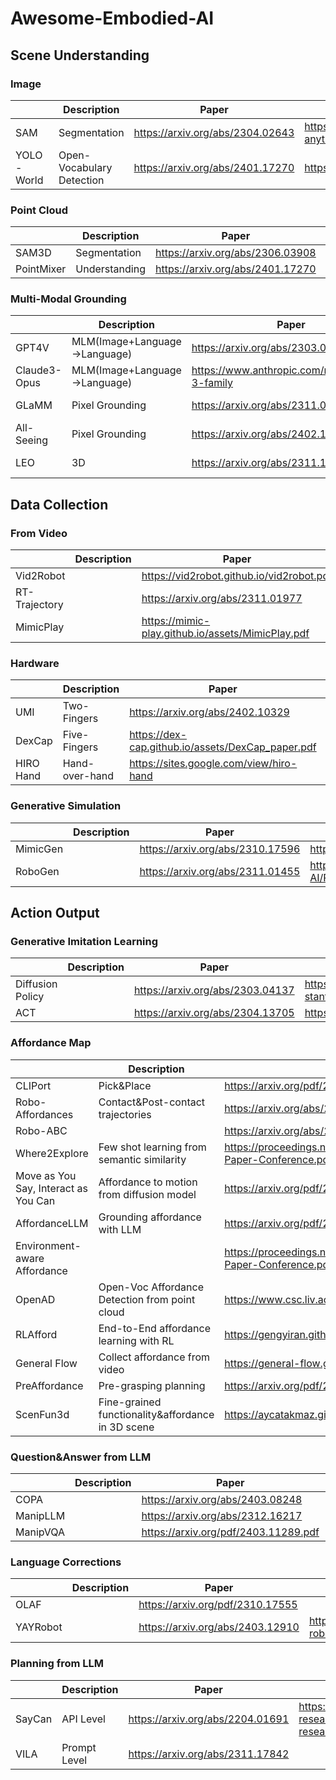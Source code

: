 # Awesome-Embodied-AI
## Scene Understanding

### Image

| | Description | Paper | Code |
|------|-------|------|------|
|SAM  | Segmentation | <https://arxiv.org/abs/2304.02643> | <https://github.com/facebookresearch/segment-anything>|
|YOLO-World | Open-Vocabulary Detection | <https://arxiv.org/abs/2401.17270> |<https://github.com/AILab-CVC/YOLO-World>|

### Point Cloud

| | Description | Paper | Code |
|------|-------|------|------|
|SAM3D  | Segmentation | <https://arxiv.org/abs/2306.03908> | <https://github.com/Pointcept/SegmentAnything3D>|
|PointMixer | Understanding | <https://arxiv.org/abs/2401.17270> |<https://github.com/LifeBeyondExpectations/PointMixer>|

### Multi-Modal Grounding

| | Description | Paper | Code |
|------|-------|------|------|
|GPT4V  | MLM(Image+Language->Language) | https://arxiv.org/abs/2303.08774 | |
|Claude3-Opus  | MLM(Image+Language->Language) | https://www.anthropic.com/news/claude-3-family | |
|GLaMM | Pixel Grounding | <https://arxiv.org/abs/2311.03356> |<https://github.com/mbzuai-oryx/groundingLMM> |
|All-Seeing |Pixel Grounding | <https://arxiv.org/abs/2402.19474>| <https://github.com/OpenGVLab/all-seeing>|
|LEO | 3D | <https://arxiv.org/abs/2311.12871> |<https://github.com/embodied-generalist/embodied-generalist> |

## Data Collection

### From Video

| | Description | Paper | Code |
|------|-------|------|------|
|Vid2Robot  |  | <https://vid2robot.github.io/vid2robot.pdf> | |
|RT-Trajectory | | <https://arxiv.org/abs/2311.01977>| |
|MimicPlay||<https://mimic-play.github.io/assets/MimicPlay.pdf>| <https://github.com/j96w/MimicPlay> |

### Hardware

| | Description | Paper | Code |
|------|-------|------|------|
|UMI  | Two-Fingers | <https://arxiv.org/abs/2402.10329> |<https://github.com/real-stanford/universal_manipulation_interface> |
|DexCap | Five-Fingers| <https://dex-cap.github.io/assets/DexCap_paper.pdf>|<https://github.com/j96w/DexCap> |
|HIRO Hand|Hand-over-hand|<https://sites.google.com/view/hiro-hand>||

### Generative Simulation

| | Description | Paper | Code |
|------|-------|------|------|
|MimicGen  |  | <https://arxiv.org/abs/2310.17596> |<https://github.com/NVlabs/mimicgen_environments>|
|RoboGen || <https://arxiv.org/abs/2311.01455> |<https://github.com/Genesis-Embodied-AI/RoboGen> |

## Action Output

### Generative Imitation Learning

| | Description | Paper | Code |
|------|-------|------|------|
|Diffusion Policy||<https://arxiv.org/abs/2303.04137>| <https://github.com/real-stanford/diffusion_policy>|
|ACT||<https://arxiv.org/abs/2304.13705> | <https://github.com/tonyzhaozh/act> |

### Affordance Map

| | Description | Paper | Code |
|------|-------|------|------|
|CLIPort|Pick&Place|<https://arxiv.org/pdf/2109.12098.pdf>|<https://github.com/cliport/cliport>|
|Robo-Affordances|Contact&Post-contact trajectories|<https://arxiv.org/abs/2304.08488>|<https://github.com/shikharbahl/vrb>|
|Robo-ABC||<https://arxiv.org/abs/2401.07487>|https://github.com/TEA-Lab/Robo-ABC|
|Where2Explore|Few shot learning from semantic similarity|<https://proceedings.neurips.cc/paper_files/paper/2023/file/0e7e2af2e5ba822c9ad35a37b31b5dd4-Paper-Conference.pdf>||
|Move as You Say, Interact as You Can|Affordance to motion from diffusion model|<https://arxiv.org/pdf/2403.18036.pdf>||
|AffordanceLLM|Grounding affordance with LLM|<https://arxiv.org/pdf/2401.06341.pdf>||
|Environment-aware Affordance||<https://proceedings.neurips.cc/paper_files/paper/2023/file/bf78fc727cf882df66e6dbc826161e86-Paper-Conference.pdf>||
|OpenAD|Open-Voc Affordance Detection from point cloud|<https://www.csc.liv.ac.uk/~anguyen/assets/pdfs/2023_OpenAD.pdf>|<https://github.com/Fsoft-AIC/Open-Vocabulary-Affordance-Detection-in-3D-Point-Clouds>|
|RLAfford|End-to-End affordance learning with RL|<https://gengyiran.github.io/pdf/RLAfford.pdf>||
|General Flow|Collect affordance from video|<https://general-flow.github.io/general_flow.pdf>|<https://github.com/michaelyuancb/general_flow>|
|PreAffordance|Pre-grasping planning|<https://arxiv.org/pdf/2404.03634.pdf>||
|ScenFun3d|Fine-grained functionality&affordance in 3D scene|<https://aycatakmaz.github.io/data/SceneFun3D-preprint.pdf>|<https://github.com/SceneFun3D/scenefun3d>|

### Question&Answer from LLM

| | Description | Paper | Code |
|------|-------|------|------|
|COPA| |<https://arxiv.org/abs/2403.08248>||
|ManipLLM| |<https://arxiv.org/abs/2312.16217>||
|ManipVQA| |<https://arxiv.org/pdf/2403.11289.pdf>|https://github.com/SiyuanHuang95/ManipVQA|

### Language Corrections
| | Description | Paper | Code |
|------|-------|------|------|
|OLAF| |<https://arxiv.org/pdf/2310.17555>||
|YAYRobot| |<https://arxiv.org/abs/2403.12910>|https://github.com/yay-robot/yay_robot|

### Planning from LLM

| | Description | Paper | Code |
|------|-------|------|------|
|SayCan| API Level|<https://arxiv.org/abs/2204.01691>|<https://github.com/google-research/google-research/tree/master/saycan> |
|VILA| Prompt Level|<https://arxiv.org/abs/2311.17842>| |
